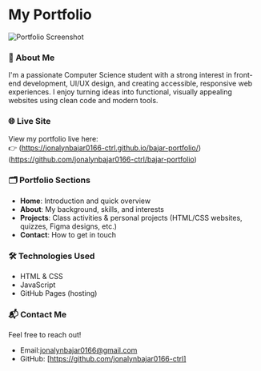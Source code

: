 # My Portfolio

![Portfolio Screenshot](assets/portfolio-preview.png)

### 👋 About Me
I'm a passionate Computer Science student with a strong interest in front-end development, UI/UX design, and creating accessible, responsive web experiences. I enjoy turning ideas into functional, visually appealing websites using clean code and modern tools.

### 🌐 Live Site
View my portfolio live here:  
👉 (https://jonalynbajar0166-ctrl.github.io/bajar-portfolio/)
(https://github.com/jonalynbajar0166-ctrl/bajar-portfolio)

### 🗂️ Portfolio Sections
- **Home**: Introduction and quick overview  
- **About**: My background, skills, and interests  
- **Projects**: Class activities & personal projects (HTML/CSS websites, quizzes, Figma designs, etc.)  
- **Contact**: How to get in touch  

### 🛠️ Technologies Used
- HTML & CSS 
- JavaScript
- GitHub Pages (hosting)


### 📬 Contact Me
Feel free to reach out!  
- Email:jonalynbajar0166@gmail.com 
- GitHub: [https://github.com/jonalynbajar0166-ctrl]
